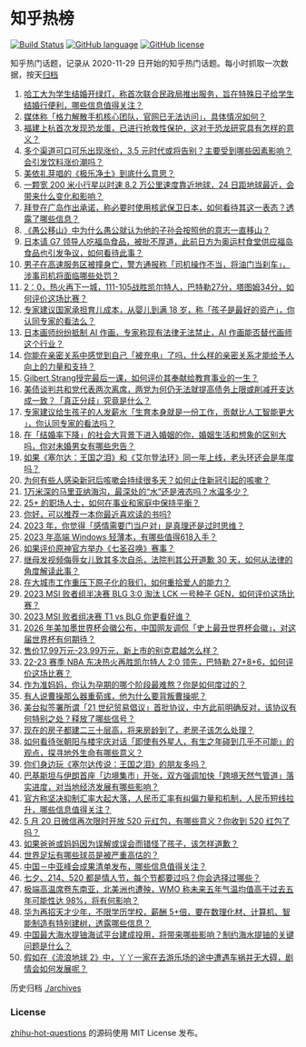 # 知乎热榜
[![Build Status](https://github.com/ToWeLong/zhihu-hot-questions/workflows/CI/badge.svg)](https://github.com/ToWeLong/zhihu-hot-questions/actions)
[![GitHub language](https://img.shields.io/badge/language-golang-orange.svg)](https://golang.org/)
[![GitHub license](https://img.shields.io/github/license/ToWeLong/zhihu-hot-questions)](https://github.com/ToWeLong/zhihu-hot-questions/blob/main/LICENSE)

知乎热门话题，记录从 2020-11-29 日开始的知乎热门话题。每小时抓取一次数据，按天[归档](./archives)

<!-- BEGIN -->

1. [哈工大为学生结婚开绿灯，称首次联合民政局推出服务，旨在特殊日子给学生结婚行便利，哪些信息值得关注？](https://www.zhihu.com/question/601871817)
1. [媒体称「格力解散手机核心团队，官网已无法访问」，具体情况如何？](https://www.zhihu.com/question/601956595)
1. [福建上杭首次发现恐龙蛋，已进行抢救性保护，这对于恐龙研究具有怎样的意义？](https://www.zhihu.com/question/601870774)
1. [多个渠道可口可乐出现涨价，3.5 元时代或将告别？主要受到哪些因素影响？会引发饮料涨价潮吗？](https://www.zhihu.com/question/601981279)
1. [美依礼芽唱的《极乐净土》到底什么意思？](https://www.zhihu.com/question/601044270)
1. [一颗宽 200 米小行星以时速 8.2 万公里速度靠近地球，24 日距地球最近，会带来什么变化和影响？](https://www.zhihu.com/question/600185267)
1. [拜登在广岛作出承诺，称必要时使用核武保卫日本，如何看待其这一表态？透露了哪些信息？](https://www.zhihu.com/question/601944749)
1. [《愚公移山》中为什么愚公就认为他的子孙会按照他的意志一直移山？](https://www.zhihu.com/question/375947732)
1. [日本请 G7 领导人吃福岛食品，被批不厚道，此前日方为奥运村食堂供应福岛食品也引发争议，如何看待此事？](https://www.zhihu.com/question/602034984)
1. [男子在高速服务区被撞身亡，警方通报称「司机操作不当，将油门当刹车」，涉事司机将面临哪些处罚？](https://www.zhihu.com/question/601945252)
1. [2：0，热火再下一城，111-105战胜凯尔特人，巴特勒27分，塔图姆34分，如何评价这场比赛？](https://www.zhihu.com/question/602044141)
1. [专家建议国家承担育儿成本，从婴儿到满 18 岁，称「孩子是最好的资产」，你认同专家的看法么？](https://www.zhihu.com/question/601838335)
1. [日本画师纷纷抵制 AI 作画，专家称现有法律无法禁止，AI 作画能否替代画师这个行业？](https://www.zhihu.com/question/550997249)
1. [你能在亲密关系中感觉到自己「被充电」了吗，什么样的亲密关系才能给予人向上的力量和支持？](https://www.zhihu.com/question/599385775)
1. [Gilbert Strang授完最后一课，如何评价其奉献给教育事业的一生？](https://www.zhihu.com/question/601358476)
1. [美债谈判共和党代表两次离席，两党为何仍无法就提高债务上限或削减开支达成一致？「真正分歧」究竟是什么？](https://www.zhihu.com/question/602041084)
1. [专家建议给生孩子的人发薪水「生育本身就是一份工作，贡献比人工智能更大 」，你认同专家的看法吗？](https://www.zhihu.com/question/600543633)
1. [在「结婚率下降」的社会大背景下进入婚姻的你，婚姻生活和想象的区别大吗，你对未婚男女有哪些忠告？](https://www.zhihu.com/question/599386224)
1. [如果《塞尔达：王国之泪》和《艾尔登法环》同一年上线，老头环还会是年度吗？](https://www.zhihu.com/question/601426302)
1. [为何有些人感染新冠后咳嗽会持续很多天？如何止住新冠引起的咳嗽？](https://www.zhihu.com/question/578160381)
1. [1万米深的马里亚纳海沟，最深处的“水”还是液态吗？水温多少？](https://www.zhihu.com/question/601404211)
1. [25+ 的职场人士，如何在事业和家庭中保持平衡？](https://www.zhihu.com/question/599385305)
1. [你好，可以推荐一本你最近喜欢读的书吗?](https://www.zhihu.com/question/601530972)
1. [2023 年，你觉得「感情需要门当户对」是真理还是过时思维？](https://www.zhihu.com/question/599386736)
1. [2023 年高端 Windows 轻薄本，有哪些值得618入手？](https://www.zhihu.com/question/601915772)
1. [如果评价原神官方举办《七圣召唤》赛事？](https://www.zhihu.com/question/601949979)
1. [继母发视频侮辱女儿致其多次自杀，法院判其公开道歉 30 天，如何从法律的角度解读此事？](https://www.zhihu.com/question/599727644)
1. [在大城市工作重压下原子化的我们，如何重拾爱人的能力？](https://www.zhihu.com/question/599385566)
1. [2023  MSI 败者组半决赛 BLG 3:0 淘汰 LCK 一号种子 GEN，如何评价这场比赛？](https://www.zhihu.com/question/601936830)
1. [2023 MSI 败者组决赛 T1 vs BLG 你更看好谁？](https://www.zhihu.com/question/601981807)
1. [2026 年美加墨世界杯会徽公布，中国网友调侃「史上最丑世界杯会徽」，对这届世界杯有何期待？](https://www.zhihu.com/question/601689800)
1. [售价17.99万元-23.99万元，新上市的别克君越怎么样？](https://www.zhihu.com/question/601181774)
1. [22-23 赛季 NBA 东决热火再胜凯尔特人 2:0 领先，巴特勒 27+8+6，如何评价这场比赛？](https://www.zhihu.com/question/602026348)
1. [作为准妈妈，你认为孕期的哪个阶段最难熬？你是如何度过的？](https://www.zhihu.com/question/535173786)
1. [有人说曹操那么器重荀彧，他为什么要背叛曹操呢？](https://www.zhihu.com/question/599670048)
1. [美台拟签署所谓「21 世纪贸易倡议」首批协议，中方此前明确反对，该协议有何特别之处？释放了哪些信号？](https://www.zhihu.com/question/601876912)
1. [现在的房子都建二三十层高，将来房龄到了，老房子该怎么处理？](https://www.zhihu.com/question/440200131)
1. [如何看待张朝阳与楼宇庆对话「即使有外星人，有生之年碰到几乎不可能」的观点，探寻地外生命有哪些意义？](https://www.zhihu.com/question/601936811)
1. [你们身边玩《塞尔达传说：王国之泪》的朋友多吗？](https://www.zhihu.com/question/601072193)
1. [巴基斯坦与伊朗首座「边境集市」开张，双方强调加快「跨境天然气管道」落实进度，对当地经济发展有哪些影响？](https://www.zhihu.com/question/601848183)
1. [官方称坚决抑制汇率大起大落，人民币汇率有纠偏力量和机制，人民币短线拉升，哪些信息值得关注？](https://www.zhihu.com/question/601916542)
1. [5 月 20 日微信再次限时开放 520 元红包，有哪些意义？你收到 520 红包了吗？](https://www.zhihu.com/question/602047458)
1. [如果爸爸或妈妈因为误解或误会而错怪了孩子，该怎样道歉？](https://www.zhihu.com/question/600358183)
1. [世界足坛有哪些球员是被严重高估的？](https://www.zhihu.com/question/288088696)
1. [中国－中亚峰会成果清单发布，哪些信息值得关注？](https://www.zhihu.com/question/601923085)
1. [七夕、214、520 都是情人节，每个节都要过吗？你会选择过哪些？](https://www.zhihu.com/question/601914333)
1. [极端高温席卷东南亚，北美洲也遭殃，WMO 称未来五年气温均值高于过去五年可能性达 98%，将有何影响？](https://www.zhihu.com/question/601881655)
1. [华为再招天才少年，不限学历学校，薪酬 5+倍，要在数理化材、计算机、智能制造有特别建树，透露哪些信息？](https://www.zhihu.com/question/601878395)
1. [中国最大海水提铀海试平台建成投用，将带来哪些影响？制约海水提铀的关键问题是什么？](https://www.zhihu.com/question/601537331)
1. [假如在《流浪地球 2》中，丫丫一家在去游乐场的途中遭遇车祸并无大碍，剧情会如何发展呢？](https://www.zhihu.com/question/599453329)

<!-- END -->

历史归档 [./archives](./archives)


### License
[zhihu-hot-questions](https://github.com/towelong/zhihu-hot-questions) 的源码使用 MIT License 发布。